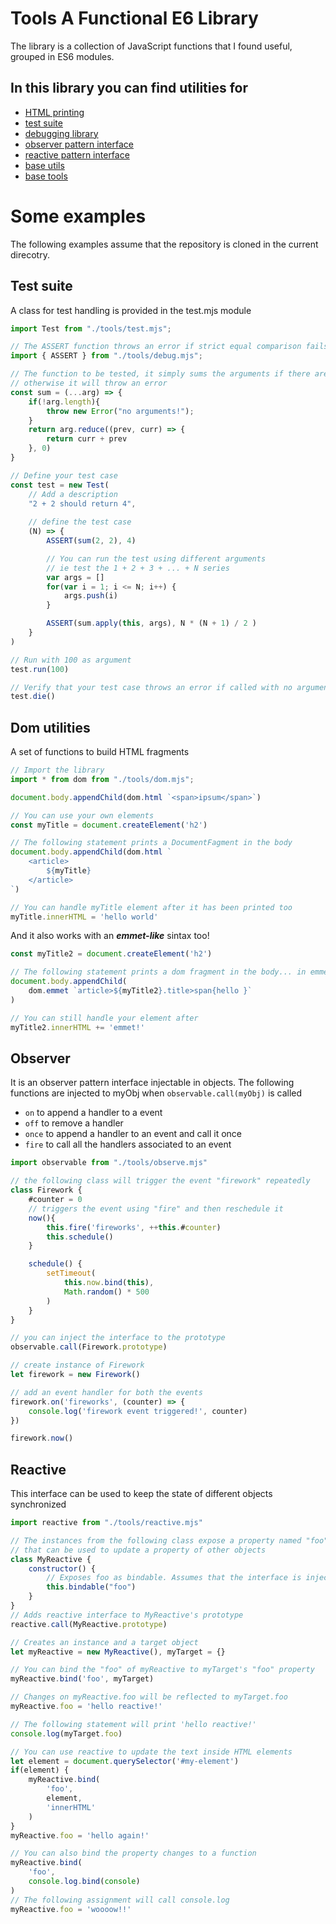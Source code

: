 # Tools A Functional E6 Library

The library is a collection of JavaScript functions that I found useful, grouped in ES6
modules.

## In this library you can find utilities for

* [HTML printing](docs/dom.md)
* [test suite](docs/test.md)
* [debugging library](docs/debug.md)
* [observer pattern interface](docs/observe.md)
* [reactive pattern interface](docs/reactive.md)
* [base utils](docs/utils.md)
* [base tools](docs/tools.md)

# Some examples

The following examples assume that the repository is cloned in the current
direcotry.

## Test suite

A class for test handling is provided in the test.mjs module

```javascript
import Test from "./tools/test.mjs";

// The ASSERT function throws an error if strict equal comparison fails
import { ASSERT } from "./tools/debug.mjs"; 

// The function to be tested, it simply sums the arguments if there are any,
// otherwise it will throw an error
const sum = (...arg) => {
	if(!arg.length){
		throw new Error("no arguments!");
	}
	return arg.reduce((prev, curr) => {
		return curr + prev
	}, 0)
}

// Define your test case
const test = new Test(
	// Add a description
	"2 + 2 should return 4",
	
	// define the test case
	(N) => {
		ASSERT(sum(2, 2), 4)

		// You can run the test using different arguments
		// ie test the 1 + 2 + 3 + ... + N series
		var args = []
		for(var i = 1; i <= N; i++) {
			args.push(i)
		}

		ASSERT(sum.apply(this, args), N * (N + 1) / 2 )
	}
)

// Run with 100 as argument
test.run(100)

// Verify that your test case throws an error if called with no arguments
test.die()
```

## Dom utilities

A set of functions to build HTML fragments

```javascript
// Import the library
import * from dom from "./tools/dom.mjs";

document.body.appendChild(dom.html `<span>ipsum</span>`)

// You can use your own elements
const myTitle = document.createElement('h2')

// The following statement prints a DocumentFagment in the body
document.body.appendChild(dom.html `
	<article>
		${myTitle}
	</article>
`)

// You can handle myTitle element after it has been printed too
myTitle.innerHTML = 'hello world'
```
And it also works with an ***emmet-like*** sintax too!

```javascript
const myTitle2 = document.createElement('h2')

// The following statement prints a dom fragment in the body... in emmet dialect
document.body.appendChild(
	dom.emmet `article>${myTitle2}.title>span{hello }`
)

// You can still handle your element after
myTitle2.innerHTML += 'emmet!'
```

## Observer

It is an observer pattern interface injectable in objects.
The following functions are injected to myObj when `observable.call(myObj)`
is called
- `on` to append a handler to a event
- `off` to remove a handler
- `once` to append a handler to an event and call it once
- `fire` to call all the handlers associated to an event

```javascript
import observable from "./tools/observe.mjs"

// the following class will trigger the event "firework" repeatedly
class Firework {
	#counter = 0
	// triggers the event using "fire" and then reschedule it
	now(){
		this.fire('fireworks', ++this.#counter)
		this.schedule()
	}

	schedule() {
		setTimeout(
			this.now.bind(this),
			Math.random() * 500
		)
	}
}

// you can inject the interface to the prototype
observable.call(Firework.prototype)

// create instance of Firework
let firework = new Firework()

// add an event handler for both the events
firework.on('fireworks', (counter) => {
	console.log('firework event triggered!', counter)
})

firework.now()
```

## Reactive

This interface can be used to keep the state of different objects synchronized

```javascript
import reactive from "./tools/reactive.mjs"

// The instances from the following class expose a property named "foo"
// that can be used to update a property of other objects
class MyReactive {
	constructor() {
		// Exposes foo as bindable. Assumes that the interface is injected
		this.bindable("foo")
	}
}
// Adds reactive interface to MyReactive's prototype
reactive.call(MyReactive.prototype)

// Creates an instance and a target object
let myReactive = new MyReactive(), myTarget = {}

// You can bind the "foo" of myReactive to myTarget's "foo" property
myReactive.bind('foo', myTarget)

// Changes on myReactive.foo will be reflected to myTarget.foo
myReactive.foo = 'hello reactive!'

// The following statement will print 'hello reactive!'
console.log(myTarget.foo)

// You can use reactive to update the text inside HTML elements
let element = document.querySelector('#my-element')
if(element) {
	myReactive.bind(
		'foo',
		element,
		'innerHTML'
	)
}
myReactive.foo = 'hello again!'

// You can also bind the property changes to a function
myReactive.bind(
	'foo',
	console.log.bind(console)
)
// The following assignment will call console.log
myReactive.foo = 'woooow!!'
```